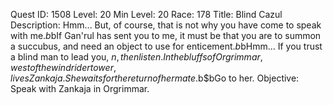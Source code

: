 Quest ID: 1508
Level: 20
Min Level: 20
Race: 178
Title: Blind Cazul
Description: Hmm... But, of course, that is not why you have come to speak with me.$b$bIf Gan'rul has sent you to me, it must be that you are to summon a succubus, and need an object to use for enticement.$b$bHmm... If you trust a blind man to lead you, $n, then listen. In the bluffs of Orgrimmar, west of the wind rider tower, lives Zankaja. She waits for the return of her mate.$b$bGo to her.
Objective: Speak with Zankaja in Orgrimmar.
